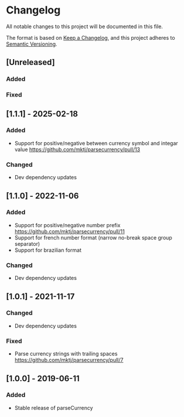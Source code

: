 # Changelog

All notable changes to this project will be documented in this file.

The format is based on [Keep a Changelog](https://keepachangelog.com/en/1.0.0/),
and this project adheres to [Semantic Versioning](https://semver.org/spec/v2.0.0.html).

## [Unreleased]

### Added 

### Fixed

## [1.1.1] - 2025-02-18

### Added

- Support for positive/negative between currency symbol and integar value https://github.com/mktj/parsecurrency/pull/13

### Changed

- Dev dependency updates

## [1.1.0] - 2022-11-06

### Added 

- Support for positive/negative number prefix https://github.com/mktj/parsecurrency/pull/11
- Support for french number format (narrow no-break space group separator)
- Support for brazilian format

### Changed

- Dev dependency updates

## [1.0.1] - 2021-11-17

### Changed

- Dev dependency updates

### Fixed

- Parse currency strings with trailing spaces https://github.com/mktj/parsecurrency/pull/7

## [1.0.0] - 2019-06-11

### Added

- Stable release of parseCurrency